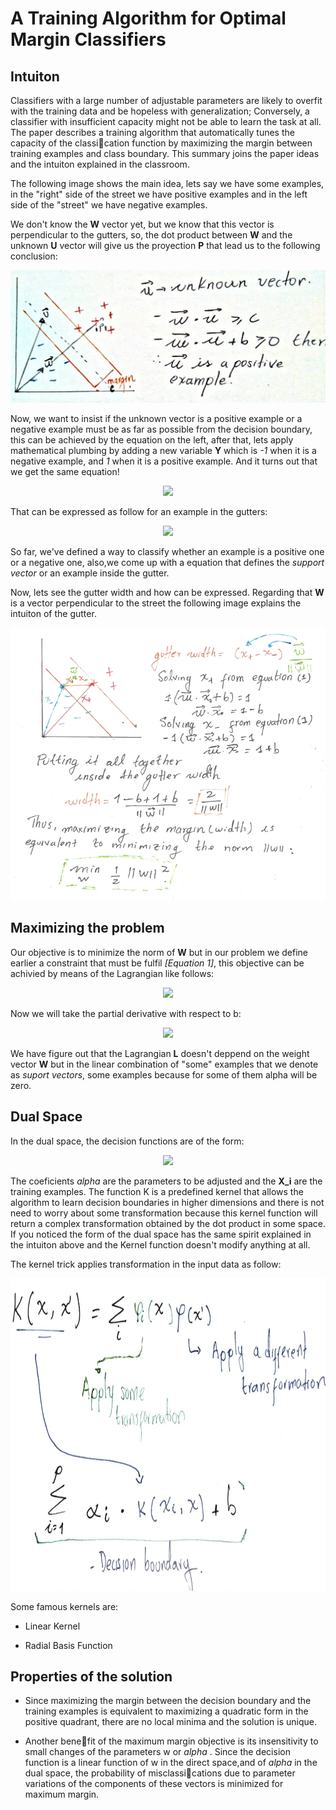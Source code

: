 # A Training Algorithm for Optimal Margin Classifiers


## Intuiton

Classifiers with a large number of adjustable parameters are likely to overfit with the training data and be hopeless with generalization; Conversely, a classifier with insufficient capacity might not be able to learn the task at all.
The paper describes a training algorithm that automatically tunes the capacity of the classication function by maximizing the margin between training examples and class boundary. This summary joins the paper ideas and the intuiton explained in the classroom.

The following image shows the main idea, lets say we have some examples, in the "right" side of the street we have positive examples and in the left side of the "street" we have negative examples.

We don't know the **W** vector yet, but we know that this vector is perpendicular to the gutters, so, the dot product between **W** and the unknown **U** vector will give us the proyection **P** that lead us to the following conclusion:

<img src="./images/margin_2.jpeg">

Now, we want to insist if the unknown vector is a positive example or a negative example must be as far as possible from the decision boundary, this can be achieved by the equation on the left, after that, lets apply mathematical plumbing by adding a new variable **Y** which is _-1_ when it is  a negative example, and _1_ when it is a positive example. And it turns out that we get the same equation!

<div style="text-align:center"><img src ="http://latex.codecogs.com/gif.latex?%5CLARGE%20W%20*%20%5Cvec%7BX%7D_&plus;%20&plus;%20b%20%5Cge%201%20%5Chspace%7B10mm%7D%20Y%20%28W%20*%20%5Cvec%7BX%7D_&plus;%20&plus;%20b%29%20%5Cge%201%20%5C%5C%20W%20*%20%5Cvec%7BX%7D_-%20&plus;%20b%20%5Cle%20-1%20%5Chspace%7B10mm%7D%20Y%28W%20*%20%5Cvec%7BX%7D_-%20&plus;%20b%29%20%5Cge%201"/></div>

That can be expressed as follow for an example in the gutters:

<div style="text-align:center"><img src ="http://latex.codecogs.com/gif.latex?%5CLARGE%20Y%28W%20*%20%5Cvec%7BX%7D%20&plus;%20b%29%20%3D%201%20%5Chspace%7B10mm%7D%20%281%29"/></div>

So far, we've defined a way to classify whether an example is a positive one or a negative one, also,we come up with a equation that defines the _support vector_ or an example inside the gutter.

Now, lets see the gutter width and how can be expressed. Regarding that **W** is a vector perpendicular to the street the following image explains the intuiton of the gutter.

![](./images/gutters.png)

## Maximizing the problem

Our objective is to minimize the norm of **W** but in our problem we define earlier a constraint that must be fulfil  _[Equation 1]_, this objective can be achivied by means of the Lagrangian like follows:

<!---
Latex Snippet to the image below
[([L = \frac{1}{2} ||W||^2 - \sum_{i=1}^{p} \alpha_i [y_i(\vec{W * \vec{X_i} +b))] \\ \text{Subject to } \alpha_i \ge 0 \\ \\ \frac{\partial L}{\partial \vec{W}} =  W - \sum_{i=1}^{p} \alpha_i y_i \vec{X_i} = 0 \\ \\ hence, \vspace{23mm}  W = \sum_{i=1}^{p} \alpha_i y_i \vec{X_i}])]
-->
<div style="text-align:center"><img src ="http://latex.codecogs.com/gif.latex?%5Clarge%20L%20%3D%20%5Cfrac%7B1%7D%7B2%7D%20%7C%7CW%7C%7C%5E2%20-%20%5Csum_%7Bi%3D1%7D%5E%7Bp%7D%20%5Calpha_i%20%5By_i%28%5Cvec%7BW%7D%20*%20%5Cvec%7BX_i%7D%20&plus;b%29%29%5D%20%5C%5C%20%5Ctext%7BSubject%20to%20%7D%20%5Calpha_i%20%5Cge%200%20%5C%5C%20%5C%5C%20%5Cfrac%7B%5Cpartial%20L%7D%7B%5Cpartial%20%5Cvec%7BW%7D%7D%20%3D%20W%20-%20%5Csum_%7Bi%3D1%7D%5E%7Bp%7D%20%5Calpha_i%20y_i%20%5Cvec%7BX_i%7D%20%3D%200%20%5C%5C%20%5C%5C%20hence%2C%20%5Cvspace%7B23mm%7D%20W%20%3D%20%5Csum_%7Bi%3D1%7D%5E%7Bp%7D%20%5Calpha_i%20y_i%20%5Cvec%7BX_i%7D"/></div>

Now we will take the partial derivative with respect to b:

<!---
Latex Snippet to the image below
L = \frac{1}{2} ||W||^2 - \sum_{i=1}^{p} \alpha_i [y_i(\vec{W} * \vec{X_i} +b))] \\ 
\frac{\partial L}{\partial b} = - \sum_{i=1}^{p} \alpha_i y_i = 0
-->
<div style="text-align:center"><img src ="http://latex.codecogs.com/gif.latex?%5Clarge%20L%20%3D%20%5Cfrac%7B1%7D%7B2%7D%20%7C%7CW%7C%7C%5E2%20-%20%5Csum_%7Bi%3D1%7D%5E%7Bp%7D%20%5Calpha_i%20%5By_i%28%5Cvec%7BW%7D%20*%20%5Cvec%7BX_i%7D%20&plus;b%29%29%5D%20%5C%5C%20%5Cfrac%7B%5Cpartial%20L%7D%7B%5Cpartial%20b%7D%20%3D%20-%20%5Csum_%7Bi%3D1%7D%5E%7Bp%7D%20%5Calpha_i%20y_i%20%3D%200"/></div>

We have figure out that the Lagrangian **L** doesn't deppend on the weight vector **W** but in the  linear combination of "some" examples that we denote as _suport vectors_, some examples because for some of them alpha will be zero.

## Dual Space

In the dual space, the decision functions are of the form:

<div style="text-align:center"><img src ="http://latex.codecogs.com/gif.latex?%5Clarge%20%5Csum_%7Bi%3D1%7D%5E%7Bp%7D%20%5Calpha_i%20K%28X_i%2C%20%5Cvec%7BX%7D%29%20+b%5D"/></div>

The coeficients *alpha* are the parameters to be adjusted and the **X_i** are the training examples. The function K is a predefined kernel that allows the algorithm to learn decision boundaries in higher dimensions and there is not need to worry about some transformation because this kernel function will return a complex transformation obtained by the dot product in some space. If you noticed the form of the dual space has the same spirit explained in the intuiton above and the Kernel function doesn't modify anything at all.

The kernel trick applies transformation in the input data as follow:

<div style="text-align:center"><img src ="./images/kerneltrick.jpeg" width=700 height=500 /></div>

Some famous kernels are: 

 * Linear Kernel

 * Radial Basis Function

## Properties of the solution

* Since maximizing the margin between the decision boundary and the training examples is equivalent to maximizing a quadratic form in the positive quadrant, there are no local minima and the solution is unique.

* Another benefit of the maximum margin objective is its insensitivity to small changes of the parameters w or *alpha* . Since the decision function is a linear function of w in the direct space,and of *alpha* in the dual space, the probability of misclassications due to parameter variations of the components of these vectors is minimized for maximum margin.




